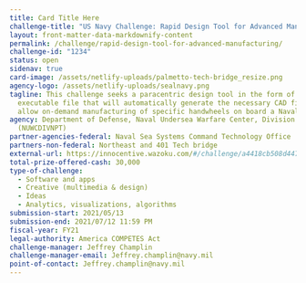 ```yaml
---
title: Card Title Here
challenge-title: "US Navy Challenge: Rapid Design Tool for Advanced Manufacturing"
layout: front-matter-data-markdownify-content
permalink: /challenge/rapid-design-tool-for-advanced-manufacturing/
challenge-id: "1234"
status: open
sidenav: true
card-image: /assets/netlify-uploads/palmetto-tech-bridge_resize.png
agency-logo: /assets/netlify-uploads/sealnavy.png
tagline: This challenge seeks a paracentric design tool in the form of an
  executable file that will automatically generate the necessary CAD files to
  allow on-demand manufacturing of specific handwheels on board a Naval ship.
agency: Department of Defense, Naval Undersea Warfare Center, Division Newport
  (NUWCDIVNPT)
partner-agencies-federal: Naval Sea Systems Command Technology Office
partners-non-federal: Northeast and 401 Tech bridge
external-url: https://innocentive.wazoku.com/#/challenge/a4418cb508d447d6b01fa1fae40a1bde
total-prize-offered-cash: 30,000
type-of-challenge:
  - Software and apps
  - Creative (multimedia & design)
  - Ideas
  - Analytics, visualizations, algorithms
submission-start: 2021/05/13
submission-end: 2021/07/12 11:59 PM
fiscal-year: FY21
legal-authority: America COMPETES Act
challenge-manager: Jeffrey Champlin
challenge-manager-email: Jeffrey.champlin@navy.mil
point-of-contact: Jeffrey.champlin@navy.mil
---
```

